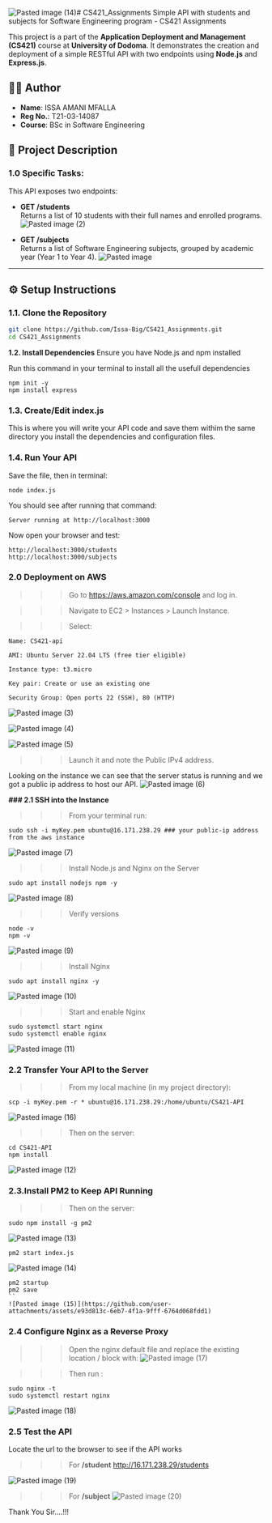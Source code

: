 ![Pasted image (14)](https://github.com/user-attachments/assets/8cd865b3-d52b-4ef4-b666-04bce56e00b0)# CS421_Assignments
Simple API with students and subjects for Software Engineering program - CS421 Assignments

This project is a part of the **Application Deployment and Management (CS421)** course at **University of Dodoma**. It demonstrates the creation and deployment of a simple RESTful API with two endpoints using **Node.js** and **Express.js**.

## 👨‍💻 Author
- **Name**: ISSA AMANI MFALLA
- **Reg No.**: T21-03-14087
- **Course**: BSc in Software Engineering

## 📌 Project Description

### 1.0 Specific Tasks:
This API exposes two endpoints:

- **GET /students**  
  Returns a list of 10 students with their full names and enrolled programs.
![Pasted image (2)](https://github.com/user-attachments/assets/9c547923-f675-4d49-8fd7-67088007bd07)

- **GET /subjects**  
  Returns a list of Software Engineering subjects, grouped by academic year (Year 1 to Year 4).
![Pasted image](https://github.com/user-attachments/assets/9f20e103-2dd8-40bf-9820-69a81e6bd6cd)


---

## ⚙️ Setup Instructions

### 1.1. Clone the Repository

```bash
git clone https://github.com/Issa-Big/CS421_Assignments.git
cd CS421_Assignments
```
**1.2. Install Dependencies**
Ensure you have Node.js and npm installed

Run this command in your terminal to install all the usefull dependencies
```
npm init -y
npm install express
```
###  1.3. Create/Edit **index.js** 
This is where you will write your API code and save them withim the same directory you install the dependencies and configuration files.

### 1.4. Run Your API
Save the file, then in terminal:

```
node index.js
```
You should see after running that command:

```
Server running at http://localhost:3000
```
Now open your browser and test:
```
http://localhost:3000/students
http://localhost:3000/subjects
```

 ### 2.0 Deployment on AWS

>>>Go to https://aws.amazon.com/console and log in.

>>>Navigate to EC2 > Instances > Launch Instance.

>>>Select:

    Name: CS421-api

    AMI: Ubuntu Server 22.04 LTS (free tier eligible)

    Instance type: t3.micro

    Key pair: Create or use an existing one

    Security Group: Open ports 22 (SSH), 80 (HTTP)
    
![Pasted image (3)](https://github.com/user-attachments/assets/049b5264-0b69-4763-ab70-a18385d6167e)

![Pasted image (4)](https://github.com/user-attachments/assets/7e9e0ce6-68ef-46b0-bb27-7b172f266268)

![Pasted image (5)](https://github.com/user-attachments/assets/5b4b65ef-179e-448b-b6d5-faa978f4a9ea)


>>>Launch it and note the Public IPv4 address.

Looking on the instance we can see that the server status is running and we got a public ip address to host our API.
![Pasted image (6)](https://github.com/user-attachments/assets/2a3a6182-2b38-4c4f-8ee8-08124f7c308e)


**### 2.1 SSH into the Instance**
>>>From your terminal run:
```
sudo ssh -i myKey.pem ubuntu@16.171.238.29 ### your public-ip address from the aws instance
```
![Pasted image (7)](https://github.com/user-attachments/assets/626df91e-589c-45a0-9571-e5dd9b90b78d)

>>>Install Node.js and Nginx on the Server
```
sudo apt install nodejs npm -y
```
![Pasted image (8)](https://github.com/user-attachments/assets/e903bccb-aee3-4afb-a137-75e9ef5bf5a5)

>>>Verify versions
```
node -v
npm -v
```
![Pasted image (9)](https://github.com/user-attachments/assets/797e1a54-ef2a-4cf6-be2f-ccc524a08cc2)

>>>Install Nginx
```
sudo apt install nginx -y
```
![Pasted image (10)](https://github.com/user-attachments/assets/7033c461-ffc7-46d2-9287-5c7bd0db3f44)

>>>Start and enable Nginx
```
sudo systemctl start nginx
sudo systemctl enable nginx
```
![Pasted image (11)](https://github.com/user-attachments/assets/d75e024c-8bcd-4b04-b5df-8fb660b2d4f2)

### 2.2 Transfer Your API to the Server
>>> From my  local machine (in my  project directory):
```
scp -i myKey.pem -r * ubuntu@16.171.238.29:/home/ubuntu/CS421-API
```
![Pasted image (16)](https://github.com/user-attachments/assets/908e7c68-ef91-47c6-bede-1373de3cb939)

>>>Then on the server:
```
cd CS421-API
npm install
```
![Pasted image (12)](https://github.com/user-attachments/assets/34ad30a2-76b2-4929-b659-319e8e89d19b)


 ### 2.3.Install PM2 to Keep API Running
 
>>>Then on the server:
```
sudo npm install -g pm2
```
![Pasted image (13)](https://github.com/user-attachments/assets/492a3f69-be85-4923-842b-e2964b0a04ad)

```
pm2 start index.js
```
![Pasted image (14)](https://github.com/user-attachments/assets/f96fa992-c536-4f1e-8dab-6a9efcb5ecfd)

```
pm2 startup
pm2 save
``
![Pasted image (15)](https://github.com/user-attachments/assets/e93d813c-6eb7-4f1a-9fff-6764d068fdd1)
```

### 2.4 Configure Nginx as a Reverse Proxy

>>>Open the nginx default file and replace the existing location / block with:
![Pasted image (17)](https://github.com/user-attachments/assets/c8c59c1e-c68d-4ebe-89b6-b09fe54e187a)

>>>Then run :
```
sudo nginx -t
sudo systemctl restart nginx
```
![Pasted image (18)](https://github.com/user-attachments/assets/9f71bc3d-11ef-4391-9c56-dee29634479b)

### 2.5 Test the API
Locate the url to the browser to see if the API works 

>>> For **/student**
http://16.171.238.29/students

![Pasted image (19)](https://github.com/user-attachments/assets/f50fa42c-3b48-4184-b2f9-83738b298e7d)

>>> For **/subject**
![Pasted image (20)](https://github.com/user-attachments/assets/9c4aea23-56b7-4687-b3b5-8db71d7f3c46)

Thank You Sir....!!!
